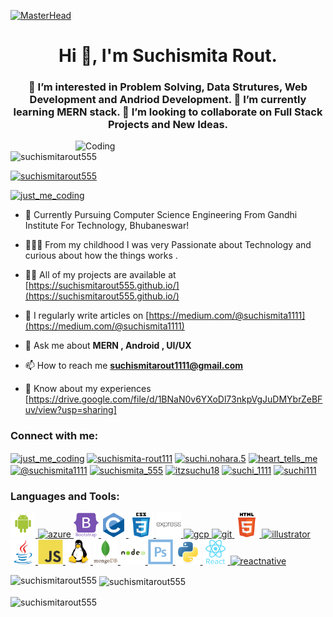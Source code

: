 [![MasterHead](https://1.bp.blogspot.com/-7A4WynwLsMw/XbBpCXG8fHI/AAAAAAAAMt4/uOa1bpLskYgrwGbllhSu2SDj_Mig8SXJQCLcBGAsYHQ/s1600/2000_600px.gif)](https://SuchismitaRout555.io)


<h1 align="center">Hi 👋, I'm Suchismita Rout.
</h1>
<h3 align="center"> 👀 I’m interested in Problem Solving, Data Strutures, Web Development and Andriod Development. 🌱 I’m currently learning MERN stack. 💞️ I’m looking to collaborate on Full Stack Projects and New Ideas.</h3>
<img align="right" alt="Coding" width="400" src="https://www.keepsolid.com/blog/wp-content/uploads/2018/12/giphy-article-top-tools-for-managers.gif">

<p align="left"> <img src="https://komarev.com/ghpvc/?username=suchismitarout555&label=Profile%20views&color=0e75b6&style=flat" alt="suchismitarout555" /> </p>

<p align="left"> <a href="https://github.com/ryo-ma/github-profile-trophy"><img src="https://github-profile-trophy.vercel.app/?username=suchismitarout555" alt="suchismitarout555" /></a> </p>

<p align="left"> <a href="https://twitter.com/just_me_coding" target="blank"><img src="https://img.shields.io/twitter/follow/just_me_coding?logo=twitter&style=for-the-badge" alt="just_me_coding" /></a> </p>

- 🏫 Currently Pursuing Computer Science Engineering From Gandhi Institute For Technology, Bhubaneswar!
- 👩‍💻🌱 From my childhood I was very Passionate about Technology and curious about how the things works .

- 👩‍💻 All of my projects are available at [https://suchismitarout555.github.io/](https://suchismitarout555.github.io/)

- 📝 I regularly write articles on [https://medium.com/@suchismita1111](https://medium.com/@suchismita1111)

- 💬 Ask me about **MERN , Android , UI/UX**

- 📫 How to reach me **suchismitarout1111@gmail.com**

- 📄 Know about my experiences [https://drive.google.com/file/d/1BNaN0v6YXoDl73nkpVgJuDMYbrZeBFuv/view?usp=sharing]

<h3 align="left">Connect with me:</h3>
<p align="left">
<a href="https://twitter.com/just_me_coding" target="blank"><img align="center" src="https://raw.githubusercontent.com/rahuldkjain/github-profile-readme-generator/master/src/images/icons/Social/twitter.svg" alt="just_me_coding" height="30" width="40" /></a>
<a href="https://linkedin.com/in/suchismita-rout111" target="blank"><img align="center" src="https://raw.githubusercontent.com/rahuldkjain/github-profile-readme-generator/master/src/images/icons/Social/linked-in-alt.svg" alt="suchismita-rout111" height="30" width="40" /></a>
<a href="https://fb.com/suchi.nohara.5" target="blank"><img align="center" src="https://raw.githubusercontent.com/rahuldkjain/github-profile-readme-generator/master/src/images/icons/Social/facebook.svg" alt="suchi.nohara.5" height="30" width="40" /></a>
<a href="https://instagram.com/heart_tells_me" target="blank"><img align="center" src="https://raw.githubusercontent.com/rahuldkjain/github-profile-readme-generator/master/src/images/icons/Social/instagram.svg" alt="heart_tells_me" height="30" width="40" /></a>
<a href="https://medium.com/@suchismita1111" target="blank"><img align="center" src="https://raw.githubusercontent.com/rahuldkjain/github-profile-readme-generator/master/src/images/icons/Social/medium.svg" alt="@suchismita1111" height="30" width="40" /></a>
<a href="https://www.codechef.com/users/suchismita_555" target="blank"><img align="center" src="https://cdn.jsdelivr.net/npm/simple-icons@3.1.0/icons/codechef.svg" alt="suchismita_555" height="30" width="40" /></a>
<a href="https://www.hackerrank.com/itzsuchu18" target="blank"><img align="center" src="https://raw.githubusercontent.com/rahuldkjain/github-profile-readme-generator/master/src/images/icons/Social/hackerrank.svg" alt="itzsuchu18" height="30" width="40" /></a>
<a href="https://codeforces.com/profile/suchi_1111" target="blank"><img align="center" src="https://raw.githubusercontent.com/rahuldkjain/github-profile-readme-generator/master/src/images/icons/Social/codeforces.svg" alt="suchi_1111" height="30" width="40" /></a>
<a href="https://www.leetcode.com/suchi111" target="blank"><img align="center" src="https://raw.githubusercontent.com/rahuldkjain/github-profile-readme-generator/master/src/images/icons/Social/leet-code.svg" alt="suchi111" height="30" width="40" /></a>
</p>


<h3 align="left">Languages and Tools:</h3>
<p align="left"> <a href="https://developer.android.com" target="_blank" rel="noreferrer"> <img src="https://raw.githubusercontent.com/devicons/devicon/master/icons/android/android-original-wordmark.svg" alt="android" width="40" height="40"/> </a> <a href="https://azure.microsoft.com/en-in/" target="_blank" rel="noreferrer"> <img src="https://www.vectorlogo.zone/logos/microsoft_azure/microsoft_azure-icon.svg" alt="azure" width="40" height="40"/> </a> <a href="https://getbootstrap.com" target="_blank" rel="noreferrer"> <img src="https://raw.githubusercontent.com/devicons/devicon/master/icons/bootstrap/bootstrap-plain-wordmark.svg" alt="bootstrap" width="40" height="40"/> </a> <a href="https://www.cprogramming.com/" target="_blank" rel="noreferrer"> <img src="https://raw.githubusercontent.com/devicons/devicon/master/icons/c/c-original.svg" alt="c" width="40" height="40"/> </a> <a href="https://www.w3schools.com/css/" target="_blank" rel="noreferrer"> <img src="https://raw.githubusercontent.com/devicons/devicon/master/icons/css3/css3-original-wordmark.svg" alt="css3" width="40" height="40"/> </a> <a href="https://expressjs.com" target="_blank" rel="noreferrer"> <img src="https://raw.githubusercontent.com/devicons/devicon/master/icons/express/express-original-wordmark.svg" alt="express" width="40" height="40"/> </a> <a href="https://cloud.google.com" target="_blank" rel="noreferrer"> <img src="https://www.vectorlogo.zone/logos/google_cloud/google_cloud-icon.svg" alt="gcp" width="40" height="40"/> </a> <a href="https://git-scm.com/" target="_blank" rel="noreferrer"> <img src="https://www.vectorlogo.zone/logos/git-scm/git-scm-icon.svg" alt="git" width="40" height="40"/> </a> <a href="https://www.w3.org/html/" target="_blank" rel="noreferrer"> <img src="https://raw.githubusercontent.com/devicons/devicon/master/icons/html5/html5-original-wordmark.svg" alt="html5" width="40" height="40"/> </a> <a href="https://www.adobe.com/in/products/illustrator.html" target="_blank" rel="noreferrer"> <img src="https://www.vectorlogo.zone/logos/adobe_illustrator/adobe_illustrator-icon.svg" alt="illustrator" width="40" height="40"/> </a> <a href="https://www.java.com" target="_blank" rel="noreferrer"> <img src="https://raw.githubusercontent.com/devicons/devicon/master/icons/java/java-original.svg" alt="java" width="40" height="40"/> </a> <a href="https://developer.mozilla.org/en-US/docs/Web/JavaScript" target="_blank" rel="noreferrer"> <img src="https://raw.githubusercontent.com/devicons/devicon/master/icons/javascript/javascript-original.svg" alt="javascript" width="40" height="40"/> </a> <a href="https://www.linux.org/" target="_blank" rel="noreferrer"> <img src="https://raw.githubusercontent.com/devicons/devicon/master/icons/linux/linux-original.svg" alt="linux" width="40" height="40"/> </a> <a href="https://www.mongodb.com/" target="_blank" rel="noreferrer"> <img src="https://raw.githubusercontent.com/devicons/devicon/master/icons/mongodb/mongodb-original-wordmark.svg" alt="mongodb" width="40" height="40"/> </a> <a href="https://nodejs.org" target="_blank" rel="noreferrer"> <img src="https://raw.githubusercontent.com/devicons/devicon/master/icons/nodejs/nodejs-original-wordmark.svg" alt="nodejs" width="40" height="40"/> </a> <a href="https://www.photoshop.com/en" target="_blank" rel="noreferrer"> <img src="https://raw.githubusercontent.com/devicons/devicon/master/icons/photoshop/photoshop-line.svg" alt="photoshop" width="40" height="40"/> </a> <a href="https://www.python.org" target="_blank" rel="noreferrer"> <img src="https://raw.githubusercontent.com/devicons/devicon/master/icons/python/python-original.svg" alt="python" width="40" height="40"/> </a> <a href="https://reactjs.org/" target="_blank" rel="noreferrer"> <img src="https://raw.githubusercontent.com/devicons/devicon/master/icons/react/react-original-wordmark.svg" alt="react" width="40" height="40"/> </a> <a href="https://reactnative.dev/" target="_blank" rel="noreferrer"> <img src="https://reactnative.dev/img/header_logo.svg" alt="reactnative" width="40" height="40"/> </a> </p>

<p><img align="left" src="https://github-readme-stats.vercel.app/api/top-langs?username=suchismitarout555&show_icons=true&locale=en&layout=compact" alt="suchismitarout555" /></p>

<p>&nbsp;<img align="center" src="https://github-readme-stats.vercel.app/api?username=suchismitarout555&show_icons=true&locale=en" alt="suchismitarout555" /></p>

<p><img align="center" src="https://github-readme-streak-stats.herokuapp.com/?user=suchismitarout555&" alt="suchismitarout555" /></p>


